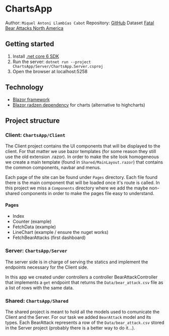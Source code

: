 # ChartsApp

Author: `Miquel Antoni Llambías Cabot`
Repository: [GitHub](https://github.com/MiquelToni/ChartsApp)
Dataset [Fatal Bear Attacks North America](https://www.kaggle.com/datasets/danela/fatal-bear-attacks-north-america?resource=download)

## Getting started

1. Install [.net core 6 SDK](https://dotnet.microsoft.com/en-us/download/dotnet/6.0)
2. Run the server: `dotnet run --project ChartsApp/Server/ChartsApp.Server.csproj`
3. Open the browser at localhost:5258

## Technology

- [Blazor framework](https://dotnet.microsoft.com/en-us/apps/aspnet/web-apps/blazor)
- [Blazor radzen dependency](https://blazor.radzen.com/docs/guides/components/chart.html?q=line%20chart) for charts (alternative to highcharts)

## Project structure

### Client: `ChartsApp/Client`

The Client project contains the UI components that will be displayed to the client. For that matter we use bazor templates (for some reason they still use the old extension .razor).
In order to make the site look homogeneous we create a main template (found in `Shared/MainLayout.razor`) that contains the common components, navbar and menus.

Each page of the site can be found under `Pages` directory. Each file found there is the main component that will be loaded once it's route is called. In this project we miss a `Components` directory where we add the maybe non-shared components in order to make the pages file easy to understand.

#### Pages

- Index
- Counter (example)
- FetchData (example)
- LineChart (example / ensure the nuget works)
- FetchBearAttacks (first dashboard)

### Server: `ChartsApp/Server`

The server side is in charge of serving the statics and implement the endpoints necessary for the Client side.

In this app we created under controllers a controller BearAttackController that implements a `get` endpoint that returns the `Data/bear_attack.csv` file as a list of rows with the same data.

### Shared: `ChartsApp/Shared`

The shared project is meant to hold all the models used to comunicate the Client and the Server. For our task we added `BearAttack` model and its types. Each BearAttack represents a row of the `Data/bear_attack.csv` stored in the Server project (probably there is a better way to do it...).
